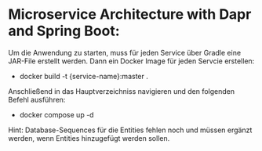 # Microservice Architecture with Dapr and Spring Boot:

Um die Anwendung zu starten, muss für jeden Service über Gradle eine JAR-File erstellt werden. Dann ein Docker Image für jeden Servcie erstellen:

- docker build -t {service-name}:master .

Anschließend in das Hauptverzeichniss navigieren und den folgenden Befehl ausführen:

- docker compose up -d 

Hint: Database-Sequences für die Entities fehlen noch und müssen ergänzt werden, wenn Entities hinzugefügt werden sollen.

